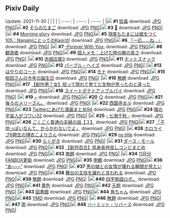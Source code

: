 ## Pixiv Daily
Update: 2021-11-30
|      |      |      |
| :----: | :----: | :----: |
|![](https://pixiv.microyu.workers.dev/c/240x480/img-master/img/2021/11/28/02/56/35/94420281_p0_master1200.jpg) **#1** [猛毒](https://www.pixiv.net/artworks/94420281) download: [JPG](https://pixiv.microyu.workers.dev/img-original/img/2021/11/28/02/56/35/94420281_p0.jpg) [PNG](https://pixiv.microyu.workers.dev/img-original/img/2021/11/28/02/56/35/94420281_p0.png)|![](https://pixiv.microyu.workers.dev/c/240x480/img-master/img/2021/11/29/00/00/13/94442720_p0_master1200.jpg) **#2** [そらのたまご](https://www.pixiv.net/artworks/94442720) download: [JPG](https://pixiv.microyu.workers.dev/img-original/img/2021/11/29/00/00/13/94442720_p0.jpg) [PNG](https://pixiv.microyu.workers.dev/img-original/img/2021/11/29/00/00/13/94442720_p0.png)|![](https://pixiv.microyu.workers.dev/c/240x480/img-master/img/2021/11/29/20/35/31/94442641_p0_master1200.jpg) **#3** [🍁](https://www.pixiv.net/artworks/94442641) download: [JPG](https://pixiv.microyu.workers.dev/img-original/img/2021/11/29/20/35/31/94442641_p0.jpg) [PNG](https://pixiv.microyu.workers.dev/img-original/img/2021/11/29/20/35/31/94442641_p0.png)|
|![](https://pixiv.microyu.workers.dev/c/240x480/img-master/img/2021/11/28/01/06/48/94418447_p0_master1200.jpg) **#4** [Morning glory](https://www.pixiv.net/artworks/94418447) download: [JPG](https://pixiv.microyu.workers.dev/img-original/img/2021/11/28/01/06/48/94418447_p0.jpg) [PNG](https://pixiv.microyu.workers.dev/img-original/img/2021/11/28/01/06/48/94418447_p0.png)|![](https://pixiv.microyu.workers.dev/c/240x480/img-master/img/2021/11/28/18/00/15/94432661_p0_master1200.jpg) **#5** [現実もたまには嘘をつく105：NanamiにとってのKaoriが](https://www.pixiv.net/artworks/94432661) download: [JPG](https://pixiv.microyu.workers.dev/img-original/img/2021/11/28/18/00/15/94432661_p0.jpg) [PNG](https://pixiv.microyu.workers.dev/img-original/img/2021/11/28/18/00/15/94432661_p0.png)|![](https://pixiv.microyu.workers.dev/c/240x480/img-master/img/2021/11/29/08/05/06/94448746_p0_master1200.jpg) **#6** [「一応……ね…」](https://www.pixiv.net/artworks/94448746) download: [JPG](https://pixiv.microyu.workers.dev/img-original/img/2021/11/29/08/05/06/94448746_p0.jpg) [PNG](https://pixiv.microyu.workers.dev/img-original/img/2021/11/29/08/05/06/94448746_p0.png)|
|![](https://pixiv.microyu.workers.dev/c/240x480/img-master/img/2021/11/29/01/03/35/94444612_p0_master1200.jpg) **#7** [-Forever With You-](https://www.pixiv.net/artworks/94444612) download: [JPG](https://pixiv.microyu.workers.dev/img-original/img/2021/11/29/01/03/35/94444612_p0.jpg) [PNG](https://pixiv.microyu.workers.dev/img-original/img/2021/11/29/01/03/35/94444612_p0.png)|![](https://pixiv.microyu.workers.dev/c/240x480/img-master/img/2021/11/28/00/11/55/94417048_p0_master1200.jpg) **#8** [観測者](https://www.pixiv.net/artworks/94417048) download: [JPG](https://pixiv.microyu.workers.dev/img-original/img/2021/11/28/00/11/55/94417048_p0.jpg) [PNG](https://pixiv.microyu.workers.dev/img-original/img/2021/11/28/00/11/55/94417048_p0.png)|![](https://pixiv.microyu.workers.dev/c/240x480/img-master/img/2021/11/28/09/00/01/94423442_p0_master1200.jpg) **#9** [個人メモ：上げた時の腕の長さ](https://www.pixiv.net/artworks/94423442) download: [JPG](https://pixiv.microyu.workers.dev/img-original/img/2021/11/28/09/00/01/94423442_p0.jpg) [PNG](https://pixiv.microyu.workers.dev/img-original/img/2021/11/28/09/00/01/94423442_p0.png)|
|![](https://pixiv.microyu.workers.dev/c/240x480/img-master/img/2021/11/28/15/53/38/94417617_p0_master1200.jpg) **#10** [赤城应援3](https://www.pixiv.net/artworks/94417617) download: [JPG](https://pixiv.microyu.workers.dev/img-original/img/2021/11/28/15/53/38/94417617_p0.jpg) [PNG](https://pixiv.microyu.workers.dev/img-original/img/2021/11/28/15/53/38/94417617_p0.png)|![](https://pixiv.microyu.workers.dev/c/240x480/img-master/img/2021/11/29/20/30/00/94458115_p0_master1200.jpg) **#11** [ホットスナック](https://www.pixiv.net/artworks/94458115) download: [JPG](https://pixiv.microyu.workers.dev/img-original/img/2021/11/29/20/30/00/94458115_p0.jpg) [PNG](https://pixiv.microyu.workers.dev/img-original/img/2021/11/29/20/30/00/94458115_p0.png)|![](https://pixiv.microyu.workers.dev/c/240x480/img-master/img/2021/11/29/00/00/10/94442701_p0_master1200.jpg) **#12** [パープル・ヘイズ](https://www.pixiv.net/artworks/94442701) download: [JPG](https://pixiv.microyu.workers.dev/img-original/img/2021/11/29/00/00/10/94442701_p0.jpg) [PNG](https://pixiv.microyu.workers.dev/img-original/img/2021/11/29/00/00/10/94442701_p0.png)|
|![](https://pixiv.microyu.workers.dev/c/240x480/img-master/img/2021/11/29/07/30/00/94448483_p0_master1200.jpg) **#13** [はやりのコート](https://www.pixiv.net/artworks/94448483) download: [JPG](https://pixiv.microyu.workers.dev/img-original/img/2021/11/29/07/30/00/94448483_p0.jpg) [PNG](https://pixiv.microyu.workers.dev/img-original/img/2021/11/29/07/30/00/94448483_p0.png)|![](https://pixiv.microyu.workers.dev/c/240x480/img-master/img/2021/11/28/00/00/06/94416470_p0_master1200.jpg) **#14** [モナ](https://www.pixiv.net/artworks/94416470) download: [JPG](https://pixiv.microyu.workers.dev/img-original/img/2021/11/28/00/00/06/94416470_p0.jpg) [PNG](https://pixiv.microyu.workers.dev/img-original/img/2021/11/28/00/00/06/94416470_p0.png)|![](https://pixiv.microyu.workers.dev/c/240x480/img-master/img/2021/11/28/13/49/49/94427738_p0_master1200.jpg) **#15** [柏田さんの今年の誕生日](https://www.pixiv.net/artworks/94427738) download: [JPG](https://pixiv.microyu.workers.dev/img-original/img/2021/11/28/13/49/49/94427738_p0.jpg) [PNG](https://pixiv.microyu.workers.dev/img-original/img/2021/11/28/13/49/49/94427738_p0.png)|
|![](https://pixiv.microyu.workers.dev/c/240x480/img-master/img/2021/11/29/16/49/15/94454131_p0_master1200.jpg) **#16** [無題](https://www.pixiv.net/artworks/94454131) download: [JPG](https://pixiv.microyu.workers.dev/img-original/img/2021/11/29/16/49/15/94454131_p0.jpg) [PNG](https://pixiv.microyu.workers.dev/img-original/img/2021/11/29/16/49/15/94454131_p0.png)|![](https://pixiv.microyu.workers.dev/c/240x480/img-master/img/2021/11/28/11/19/19/94425265_p0_master1200.jpg) **#17** [【創作男？女】拾って隠れて育てた生物が思ったのと違った](https://www.pixiv.net/artworks/94425265) download: [JPG](https://pixiv.microyu.workers.dev/img-original/img/2021/11/28/11/19/19/94425265_p0.jpg) [PNG](https://pixiv.microyu.workers.dev/img-original/img/2021/11/28/11/19/19/94425265_p0.png)|![](https://pixiv.microyu.workers.dev/c/240x480/img-master/img/2021/11/28/20/30/00/94436166_p0_master1200.jpg) **#18** [スイートポテトアップルパイ](https://www.pixiv.net/artworks/94436166) download: [JPG](https://pixiv.microyu.workers.dev/img-original/img/2021/11/28/20/30/00/94436166_p0.jpg) [PNG](https://pixiv.microyu.workers.dev/img-original/img/2021/11/28/20/30/00/94436166_p0.png)|
|![](https://pixiv.microyu.workers.dev/c/240x480/img-master/img/2021/11/29/00/00/13/94442723_p0_master1200.jpg) **#19** [~](https://www.pixiv.net/artworks/94442723) download: [JPG](https://pixiv.microyu.workers.dev/img-original/img/2021/11/29/00/00/13/94442723_p0.jpg) [PNG](https://pixiv.microyu.workers.dev/img-original/img/2021/11/29/00/00/13/94442723_p0.png)|![](https://pixiv.microyu.workers.dev/c/240x480/img-master/img/2021/11/28/01/30/00/94418866_p0_master1200.jpg) **#20** [◇](https://www.pixiv.net/artworks/94418866) download: [JPG](https://pixiv.microyu.workers.dev/img-original/img/2021/11/28/01/30/00/94418866_p0.jpg) [PNG](https://pixiv.microyu.workers.dev/img-original/img/2021/11/28/01/30/00/94418866_p0.png)|![](https://pixiv.microyu.workers.dev/c/240x480/img-master/img/2021/11/28/19/02/46/94434113_p0_master1200.jpg) **#21** [後ろのメリーさん。](https://www.pixiv.net/artworks/94434113) download: [JPG](https://pixiv.microyu.workers.dev/img-original/img/2021/11/28/19/02/46/94434113_p0.jpg) [PNG](https://pixiv.microyu.workers.dev/img-original/img/2021/11/28/19/02/46/94434113_p0.png)|
|![](https://pixiv.microyu.workers.dev/c/240x480/img-master/img/2021/11/28/00/00/01/94416417_p0_master1200.jpg) **#22** [西園寺炎斗](https://www.pixiv.net/artworks/94416417) download: [JPG](https://pixiv.microyu.workers.dev/img-original/img/2021/11/28/00/00/01/94416417_p0.jpg) [PNG](https://pixiv.microyu.workers.dev/img-original/img/2021/11/28/00/00/01/94416417_p0.png)|![](https://pixiv.microyu.workers.dev/c/240x480/img-master/img/2021/11/28/16/15/43/94430300_p0_master1200.jpg) **#23** [Twitterにあげた漫画まとめ94](https://www.pixiv.net/artworks/94430300) download: [JPG](https://pixiv.microyu.workers.dev/img-original/img/2021/11/28/16/15/43/94430300_p0.jpg) [PNG](https://pixiv.microyu.workers.dev/img-original/img/2021/11/28/16/15/43/94430300_p0.png)|![](https://pixiv.microyu.workers.dev/c/240x480/img-master/img/2021/11/28/12/03/19/94426010_p0_master1200.jpg) **#24** [隣の宇宙人がコワい32](https://www.pixiv.net/artworks/94426010) download: [JPG](https://pixiv.microyu.workers.dev/img-original/img/2021/11/28/12/03/19/94426010_p0.jpg) [PNG](https://pixiv.microyu.workers.dev/img-original/img/2021/11/28/12/03/19/94426010_p0.png)|
|![](https://pixiv.microyu.workers.dev/c/240x480/img-master/img/2021/11/28/00/44/56/94417983_p0_master1200.jpg) **#25** [- 七海千秋 -](https://www.pixiv.net/artworks/94417983) download: [JPG](https://pixiv.microyu.workers.dev/img-original/img/2021/11/28/00/44/56/94417983_p0.jpg) [PNG](https://pixiv.microyu.workers.dev/img-original/img/2021/11/28/00/44/56/94417983_p0.png)|![](https://pixiv.microyu.workers.dev/c/240x480/img-master/img/2021/11/29/00/14/12/94443335_p0_master1200.jpg) **#26** [ごくごく普通の夫婦の話【３】](https://www.pixiv.net/artworks/94443335) download: [JPG](https://pixiv.microyu.workers.dev/img-original/img/2021/11/29/00/14/12/94443335_p0.jpg) [PNG](https://pixiv.microyu.workers.dev/img-original/img/2021/11/29/00/14/12/94443335_p0.png)|![](https://pixiv.microyu.workers.dev/c/240x480/img-master/img/2021/11/29/00/00/08/94442686_p0_master1200.jpg) **#27** [「子供っぽいなんて、からかわないでよ」](https://www.pixiv.net/artworks/94442686) download: [JPG](https://pixiv.microyu.workers.dev/img-original/img/2021/11/29/00/00/08/94442686_p0.jpg) [PNG](https://pixiv.microyu.workers.dev/img-original/img/2021/11/29/00/00/08/94442686_p0.png)|
|![](https://pixiv.microyu.workers.dev/c/240x480/img-master/img/2021/11/29/00/10/12/94443184_p0_master1200.jpg) **#28** [ホロライブ6期生の博衣こよりさん](https://www.pixiv.net/artworks/94443184) download: [JPG](https://pixiv.microyu.workers.dev/img-original/img/2021/11/29/00/10/12/94443184_p0.jpg) [PNG](https://pixiv.microyu.workers.dev/img-original/img/2021/11/29/00/10/12/94443184_p0.png)|![](https://pixiv.microyu.workers.dev/c/240x480/img-master/img/2021/11/29/00/36/21/94443960_p0_master1200.jpg) **#29** [no title](https://www.pixiv.net/artworks/94443960) download: [JPG](https://pixiv.microyu.workers.dev/img-original/img/2021/11/29/00/36/21/94443960_p0.jpg) [PNG](https://pixiv.microyu.workers.dev/img-original/img/2021/11/29/00/36/21/94443960_p0.png)|![](https://pixiv.microyu.workers.dev/c/240x480/img-master/img/2021/11/29/01/54/38/94445499_p0_master1200.jpg) **#30** [らくがき](https://www.pixiv.net/artworks/94445499) download: [JPG](https://pixiv.microyu.workers.dev/img-original/img/2021/11/29/01/54/38/94445499_p0.jpg) [PNG](https://pixiv.microyu.workers.dev/img-original/img/2021/11/29/01/54/38/94445499_p0.png)|
|![](https://pixiv.microyu.workers.dev/c/240x480/img-master/img/2021/11/28/00/15/12/94417147_p0_master1200.jpg) **#31** [ダース・モール](https://www.pixiv.net/artworks/94417147) download: [JPG](https://pixiv.microyu.workers.dev/img-original/img/2021/11/28/00/15/12/94417147_p0.jpg) [PNG](https://pixiv.microyu.workers.dev/img-original/img/2021/11/28/00/15/12/94417147_p0.png)|![](https://pixiv.microyu.workers.dev/c/240x480/img-master/img/2021/11/29/20/11/39/94457725_p0_master1200.jpg) **#32** [【創作百合】低身長仲良しコンビまとめ](https://www.pixiv.net/artworks/94457725) download: [JPG](https://pixiv.microyu.workers.dev/img-original/img/2021/11/29/20/11/39/94457725_p0.jpg) [PNG](https://pixiv.microyu.workers.dev/img-original/img/2021/11/29/20/11/39/94457725_p0.png)|![](https://pixiv.microyu.workers.dev/c/240x480/img-master/img/2021/11/28/20/23/56/94436004_p0_master1200.jpg) **#33** [無題](https://www.pixiv.net/artworks/94436004) download: [JPG](https://pixiv.microyu.workers.dev/img-original/img/2021/11/28/20/23/56/94436004_p0.jpg) [PNG](https://pixiv.microyu.workers.dev/img-original/img/2021/11/28/20/23/56/94436004_p0.png)|
|![](https://pixiv.microyu.workers.dev/c/240x480/img-master/img/2021/11/29/11/31/34/94450531_p0_master1200.jpg) **#34** [11月分FANBOX更新](https://www.pixiv.net/artworks/94450531) download: [JPG](https://pixiv.microyu.workers.dev/img-original/img/2021/11/29/11/31/34/94450531_p0.jpg) [PNG](https://pixiv.microyu.workers.dev/img-original/img/2021/11/29/11/31/34/94450531_p0.png)|![](https://pixiv.microyu.workers.dev/c/240x480/img-master/img/2021/11/28/21/23/31/94437739_p0_master1200.jpg) **#35** [申鶴](https://www.pixiv.net/artworks/94437739) download: [JPG](https://pixiv.microyu.workers.dev/img-original/img/2021/11/28/21/23/31/94437739_p0.jpg) [PNG](https://pixiv.microyu.workers.dev/img-original/img/2021/11/28/21/23/31/94437739_p0.png)|![](https://pixiv.microyu.workers.dev/c/240x480/img-master/img/2021/11/28/22/49/52/94430851_p0_master1200.jpg) **#36** [“あ~~~”](https://www.pixiv.net/artworks/94430851) download: [JPG](https://pixiv.microyu.workers.dev/img-original/img/2021/11/28/22/49/52/94430851_p0.jpg) [PNG](https://pixiv.microyu.workers.dev/img-original/img/2021/11/28/22/49/52/94430851_p0.png)|
|![](https://pixiv.microyu.workers.dev/c/240x480/img-master/img/2021/11/28/16/30/18/94430579_p0_master1200.jpg) **#37** [男の娘との友情が壊れる瞬間が見たい](https://www.pixiv.net/artworks/94430579) download: [JPG](https://pixiv.microyu.workers.dev/img-original/img/2021/11/28/16/30/18/94430579_p0.jpg) [PNG](https://pixiv.microyu.workers.dev/img-original/img/2021/11/28/16/30/18/94430579_p0.png)|![](https://pixiv.microyu.workers.dev/c/240x480/img-master/img/2021/11/28/00/19/46/94417282_p0_master1200.jpg) **#38** [舞台の主役を譲れと言われる](https://www.pixiv.net/artworks/94417282) download: [JPG](https://pixiv.microyu.workers.dev/img-original/img/2021/11/28/00/19/46/94417282_p0.jpg) [PNG](https://pixiv.microyu.workers.dev/img-original/img/2021/11/28/00/19/46/94417282_p0.png)|![](https://pixiv.microyu.workers.dev/c/240x480/img-master/img/2021/11/28/00/00/07/94416476_p0_master1200.jpg) **#39** [無題](https://www.pixiv.net/artworks/94416476) download: [JPG](https://pixiv.microyu.workers.dev/img-original/img/2021/11/28/00/00/07/94416476_p0.jpg) [PNG](https://pixiv.microyu.workers.dev/img-original/img/2021/11/28/00/00/07/94416476_p0.png)|
|![](https://pixiv.microyu.workers.dev/c/240x480/img-master/img/2021/11/29/10/24/19/94449829_p0_master1200.jpg) **#40** [四字熟語ロボ。](https://www.pixiv.net/artworks/94449829) download: [JPG](https://pixiv.microyu.workers.dev/img-original/img/2021/11/29/10/24/19/94449829_p0.jpg) [PNG](https://pixiv.microyu.workers.dev/img-original/img/2021/11/29/10/24/19/94449829_p0.png)|![](https://pixiv.microyu.workers.dev/c/240x480/img-master/img/2021/11/29/21/53/35/94460045_p0_master1200.jpg) **#41** [黄色](https://www.pixiv.net/artworks/94460045) download: [JPG](https://pixiv.microyu.workers.dev/img-original/img/2021/11/29/21/53/35/94460045_p0.jpg) [PNG](https://pixiv.microyu.workers.dev/img-original/img/2021/11/29/21/53/35/94460045_p0.png)|![](https://pixiv.microyu.workers.dev/c/240x480/img-master/img/2021/11/28/00/00/18/94416549_p0_master1200.jpg) **#42** [无题](https://www.pixiv.net/artworks/94416549) download: [JPG](https://pixiv.microyu.workers.dev/img-original/img/2021/11/28/00/00/18/94416549_p0.jpg) [PNG](https://pixiv.microyu.workers.dev/img-original/img/2021/11/28/00/00/18/94416549_p0.png)|
|![](https://pixiv.microyu.workers.dev/c/240x480/img-master/img/2021/11/28/16/04/32/94430063_p0_master1200.jpg) **#43** [図書館](https://www.pixiv.net/artworks/94430063) download: [JPG](https://pixiv.microyu.workers.dev/img-original/img/2021/11/28/16/04/32/94430063_p0.jpg) [PNG](https://pixiv.microyu.workers.dev/img-original/img/2021/11/28/16/04/32/94430063_p0.png)|![](https://pixiv.microyu.workers.dev/c/240x480/img-master/img/2021/11/28/12/32/32/94426528_p0_master1200.jpg) **#44** [角ちゃん](https://www.pixiv.net/artworks/94426528) download: [JPG](https://pixiv.microyu.workers.dev/img-original/img/2021/11/28/12/32/32/94426528_p0.jpg) [PNG](https://pixiv.microyu.workers.dev/img-original/img/2021/11/28/12/32/32/94426528_p0.png)|![](https://pixiv.microyu.workers.dev/c/240x480/img-master/img/2021/11/29/09/39/34/94449498_p0_master1200.jpg) **#45** [YMD](https://www.pixiv.net/artworks/94449498) download: [JPG](https://pixiv.microyu.workers.dev/img-original/img/2021/11/29/09/39/34/94449498_p0.jpg) [PNG](https://pixiv.microyu.workers.dev/img-original/img/2021/11/29/09/39/34/94449498_p0.png)|
|![](https://pixiv.microyu.workers.dev/c/240x480/img-master/img/2021/11/28/18/35/28/94433488_p0_master1200.jpg) **#46** [無題](https://www.pixiv.net/artworks/94433488) download: [JPG](https://pixiv.microyu.workers.dev/img-original/img/2021/11/28/18/35/28/94433488_p0.jpg) [PNG](https://pixiv.microyu.workers.dev/img-original/img/2021/11/28/18/35/28/94433488_p0.png)|![](https://pixiv.microyu.workers.dev/c/240x480/img-master/img/2021/11/28/00/00/10/94416491_p0_master1200.jpg) **#47** [雨](https://www.pixiv.net/artworks/94416491) download: [JPG](https://pixiv.microyu.workers.dev/img-original/img/2021/11/28/00/00/10/94416491_p0.jpg) [PNG](https://pixiv.microyu.workers.dev/img-original/img/2021/11/28/00/00/10/94416491_p0.png)|![](https://pixiv.microyu.workers.dev/c/240x480/img-master/img/2021/11/29/18/55/50/94456217_p0_master1200.jpg) **#48** [ハーミット・リバース](https://www.pixiv.net/artworks/94456217) download: [JPG](https://pixiv.microyu.workers.dev/img-original/img/2021/11/29/18/55/50/94456217_p0.jpg) [PNG](https://pixiv.microyu.workers.dev/img-original/img/2021/11/29/18/55/50/94456217_p0.png)|
